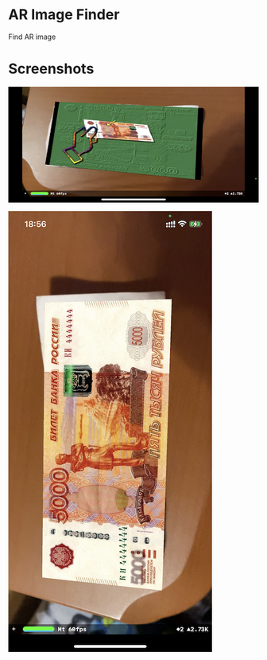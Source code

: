 # AR Image Finder

Find AR image

# Screenshots

![Screenshot1](https://github.com/VladimirKefeli/AR-Image-Finder/blob/main/Screenshots/screenshot1.PNG?raw=true)

![Screenshot2](https://github.com/VladimirKefeli/AR-Image-Finder/blob/main/Screenshots/screenshot2.PNG?raw=true)
